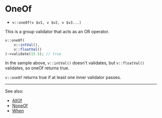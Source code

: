 # OneOf

- `v::oneOf(v $v1, v $v2, v $v3...)`

This is a group validator that acts as an OR operator.

```php
v::oneOf(
    v::intVal(),
    v::floatVal()
)->validate(15.5); // true
```

In the sample above, `v::intVal()` doesn't validates, but
`v::floatVal()` validates, so oneOf returns true.

`v::oneOf` returns true if at least one inner validator
passes.

***
See also:

  * [AllOf](AllOf.md)
  * [NoneOf](NoneOf.md)
  * [When](When.md)
